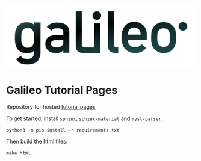[![alt](galileo_pres.png)](https://hypernetlabs.io/galileo)

# Galileo Tutorial Pages
Repository for hosted [tutorial pages](https://galileo-tutorial-pages.readthedocs.io/en/latest/)

To get started, install `sphinx`, `sphinx-material` and `myst-parser`.

```
python3 -m pip install -r requirements.txt
```

Then build the html files:

```
make html
```